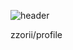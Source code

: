 ![header](https://capsule-render.vercel.app/api?type=cylinder&color=auto&height=300&section=header&text=zzorii&fontSize=50)

zzorii/profile
